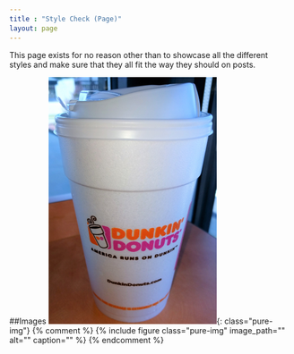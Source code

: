 ```yaml
---
title : "Style Check (Page)"
layout: page
---
```


This page exists for no reason other than to showcase all the different styles and make sure that they all fit the way they should on posts.

##Images
![Essential Asset](/img/2017-09-14_EssentialAsset.png 'Essential Asset'){: class="pure-img"}
{% comment %}
{% include figure class="pure-img" image_path="" alt="" caption="" %}
{% endcomment %}